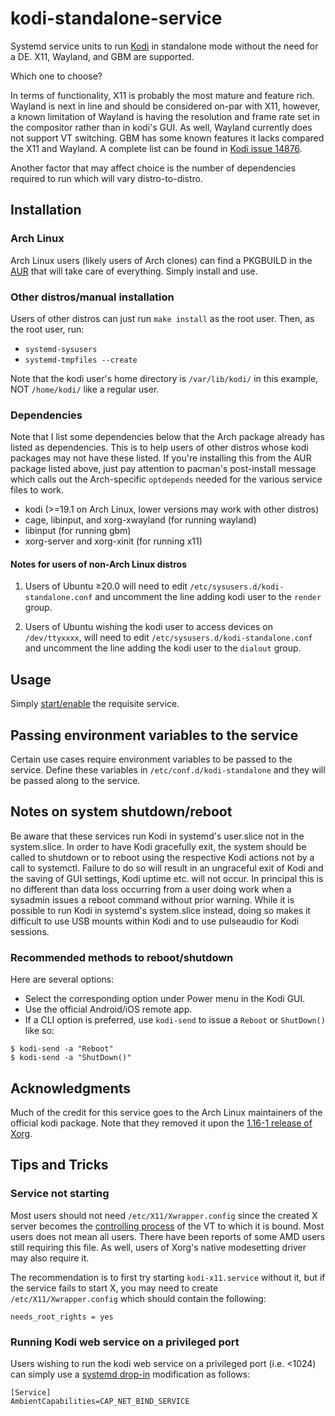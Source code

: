 # kodi-standalone-service
Systemd service units to run [Kodi](https://kodi.tv/) in standalone mode without the need for a DE.  X11, Wayland, and GBM are supported.

Which one to choose?

In terms of functionality, X11 is probably the most mature and feature rich.  Wayland is next in line and should be considered on-par with X11, however, a known limitation of Wayland is having the resolution and frame rate set in the compositor rather than in kodi's GUI.  As well, Wayland currently does not support VT switching.  GBM has some known features it lacks compared the X11 and Wayland.  A complete list can be found in [Kodi issue 14876](https://github.com/xbmc/xbmc/issues/14876).

Another factor that may affect choice is the number of dependencies required to run which will vary distro-to-distro.

## Installation
### Arch Linux
Arch Linux users (likely users of Arch clones) can find a PKGBUILD in the [AUR](https://aur.archlinux.org/packages/kodi-standalone-service) that will take care of everything. Simply install and use.

### Other distros/manual installation
Users of other distros can just run `make install` as the root user.  Then, as the root user, run:

* `systemd-sysusers`
* `systemd-tmpfiles --create`

Note that the kodi user's home directory is `/var/lib/kodi/` in this example, NOT `/home/kodi/` like a regular user.

### Dependencies
Note that I list some dependencies below that the Arch package already has listed as dependencies.  This is to help users of other distros whose kodi packages may not have these listed.  If you're installing this from the AUR package listed above, just pay attention to pacman's post-install message which calls out the Arch-specific `optdepends` needed for the various service files to work.

* kodi (>=19.1 on Arch Linux, lower versions may work with other distros)
* cage, libinput, and xorg-xwayland (for running wayland)
* libinput (for running gbm)
* xorg-server and xorg-xinit (for running x11)

#### Notes for users of non-Arch Linux distros
1. Users of Ubuntu ≥20.0 will need to edit `/etc/sysusers.d/kodi-standalone.conf` and uncomment the line adding kodi user to the `render` group.

2. Users of Ubuntu wishing the kodi user to access devices on `/dev/ttyxxxx`, will need to edit `/etc/sysusers.d/kodi-standalone.conf` and uncomment the line adding the kodi user to the `dialout` group.

## Usage
Simply [start/enable](https://wiki.archlinux.org/index.php/Systemd#Using_units) the requisite service.

## Passing environment variables to the service
Certain use cases require environment variables to be passed to the service. Define these variables in `/etc/conf.d/kodi-standalone` and they will be passed along to the service.

## Notes on system shutdown/reboot
Be aware that these services run Kodi in systemd's user.slice not in the system.slice.  In order to have Kodi gracefully exit, the system should be called to shutdown or to reboot using the respective Kodi actions not by a call to systemctl.  Failure to do so will result in an ungraceful exit of Kodi and the saving of GUI settings, Kodi uptime etc. will not occur.  In principal this is no different than data loss occurring from a user doing work when a sysadmin issues a reboot command without prior warning.  While it is possible to run Kodi in systemd's system.slice instead, doing so makes it difficult to use USB mounts within Kodi and to use pulseaudio for Kodi sessions.

### Recommended methods to reboot/shutdown
Here are several options:

* Select the corresponding option under Power menu in the Kodi GUI.
* Use the official Android/iOS remote app.
* If a CLI option is preferred, use `kodi-send` to issue a `Reboot` or `ShutDown()` like so:
```
$ kodi-send -a "Reboot"
$ kodi-send -a "ShutDown()"
```

## Acknowledgments
Much of the credit for this service goes to the Arch Linux maintainers of the official kodi package. Note that they removed it upon the [1.16-1 release of Xorg](https://git.archlinux.org/svntogit/community.git/commit/trunk?h=packages/xbmc&id=9763c6d32678f3a3f45c195bfae92eee209d504f).

## Tips and Tricks
### Service not starting
Most users should not need `/etc/X11/Xwrapper.config` since the created X server becomes the [controlling process](http://www.freedesktop.org/software/systemd/man/systemd.exec.html#StandardInput=) of the VT to which it is bound. Most users does not mean all users. There have been reports of some AMD users still requiring this file. As well, users of Xorg's native modesetting driver may also require it.

The recommendation is to first try starting `kodi-x11.service` without it, but if the service fails to start X, you may need to create `/etc/X11/Xwrapper.config` which should contain the following:
```
needs_root_rights = yes
```

### Running Kodi web service on a privileged port
Users wishing to run the kodi web service on a privileged port (i.e. <1024) can simply use a [systemd drop-in](https://wiki.archlinux.org/index.php/Systemd#Drop-in_files) modification as follows:
```
[Service]
AmbientCapabilities=CAP_NET_BIND_SERVICE
```
